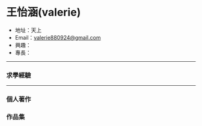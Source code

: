 # 王怡涵(valerie)
- 地址：天上
- Email：valerie880924@gmail.com
- 興趣：
- 專長：
<hr>

### 求學經驗

<hr>

###




###
###
### 
### 個人著作
### 作品集
